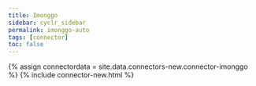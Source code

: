 ```yaml
---
title: Imonggo
sidebar: cyclr_sidebar
permalink: imonggo-auto
tags: [connector]
toc: false
---
```

{% assign connectordata = site.data.connectors-new.connector-imonggo %}
{% include connector-new.html %}	